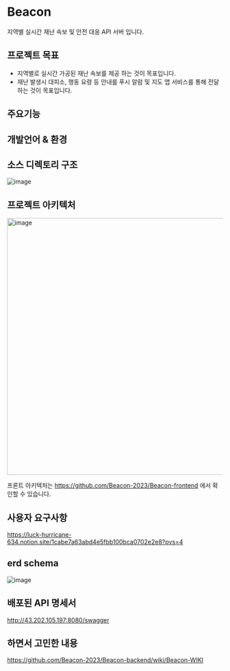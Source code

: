 # Beacon
지역별 실시간 재난 속보 및 안전 대응 API 서버 입니다.

## 프로젝트 목표
*  지역별로 실시간 가공된 재난 속보를 제공 하는 것이 목표입니다.
*  재난 발생시 대피소, 행동 요령 등 안내를 푸시 알람 및 지도 앱 서비스를 통해 전달 하는 것이 목표입니다.

## 주요기능




## 개발언어 & 환경





## 소스 디렉토리 구조
![image](https://github.com/Beacon-2023/Beacon-backend/assets/82764703/9cad8142-b720-4fe0-a168-3b5207489683)

## 프로젝트 아키텍처 
<img width="600" alt="image" src="https://github.com/Beacon-2023/Beacon-backend/assets/82764703/f3639313-8fd6-4081-8fa3-90bfb375a8ed">

프론트 아키텍처는 https://github.com/Beacon-2023/Beacon-frontend 에서 확인할 수 있습니다.

## 사용자 요구사항
https://luck-hurricane-634.notion.site/1cabe7a63abd4e5fbb100bca0702e2e8?pvs=4

## erd schema
![image](https://github.com/Beacon-2023/Beacon-backend/assets/82764703/4f3d1ef6-47da-4b34-a9d0-5d2cb83c2c70)

## 배포된 API 명세서
http://43.202.105.197:8080/swagger

## 하면서 고민한 내용
https://github.com/Beacon-2023/Beacon-backend/wiki/Beacon-WIKI

